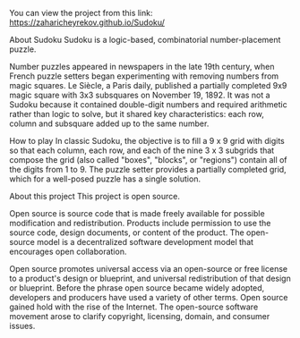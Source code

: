 You can view the project from this link: https://zaharicheyrekov.github.io/Sudoku/

About Sudoku
Sudoku is a logic-based, combinatorial number-placement puzzle.

Number puzzles appeared in newspapers in the late 19th century, when French puzzle setters began experimenting with removing numbers from magic squares. Le Siècle, a Paris daily, published a partially completed 9x9 magic square with 3x3 subsquares on November 19, 1892. It was not a Sudoku because it contained double-digit numbers and required arithmetic rather than logic to solve, but it shared key characteristics: each row, column and subsquare added up to the same number.

How to play
In classic Sudoku, the objective is to fill a 9 x 9 grid with digits so that each column, each row, and each of the nine 3 x 3 subgrids that compose the grid (also called "boxes", "blocks", or "regions") contain all of the digits from 1 to 9. The puzzle setter provides a partially completed grid, which for a well-posed puzzle has a single solution.

About this project
This project is open source.

Open source is source code that is made freely available for possible modification and redistribution. Products include permission to use the source code, design documents, or content of the product. The open-source model is a decentralized software development model that encourages open collaboration.

Open source promotes universal access via an open-source or free license to a product's design or blueprint, and universal redistribution of that design or blueprint. Before the phrase open source became widely adopted, developers and producers have used a variety of other terms. Open source gained hold with the rise of the Internet. The open-source software movement arose to clarify copyright, licensing, domain, and consumer issues.
